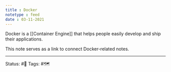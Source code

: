 ```yaml
---
title : Docker
notetype : feed
date : 03-11-2021
---
```


Docker is a [[Container Engine]] that helps people easily develop and ship their applications.

This note serves as a link to connect Docker-related notes.

-----

Status: #🌲 
Tags: #🗺️ 
